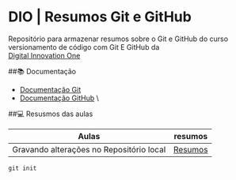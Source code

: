 
# DIO | Resumos Git e GitHub 
Repositório para armazenar resumos sobre o Git e GitHub do curso versionamento de código com Git E GitHub da\
[Digital Innovation One](https://www.dio.me)

##📚 Documentação 
- [Documentação Git](https://git-scm.com/doc)
- [Documentação GitHub](https://docs.github.com/)
\


##💻 Resusmos das aulas 

|Aulas | resumos|
|------|--------|
|Gravando alterações no Repositório local| [Resumos](https://web.dio.me/track/microsoft-certification-challenge-dp-100/course/versionamento-de-codigo-com-git-e-github/learning/599dd3dd-d189-474f-a55c-22f37b4472da?autoplay=1)


```
git init
```

